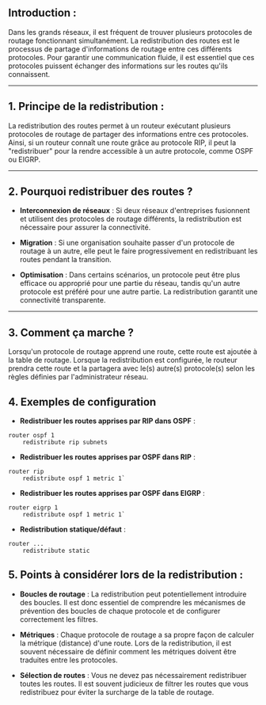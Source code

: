 ## **Introduction :**

Dans les grands réseaux, il est fréquent de trouver plusieurs protocoles de routage fonctionnant simultanément. La redistribution des routes est le processus de partage d'informations de routage entre ces différents protocoles. Pour garantir une communication fluide, il est essentiel que ces protocoles puissent échanger des informations sur les routes qu'ils connaissent.

---

## **1. Principe de la redistribution :**

La redistribution des routes permet à un routeur exécutant plusieurs protocoles de routage de partager des informations entre ces protocoles. Ainsi, si un routeur connaît une route grâce au protocole RIP, il peut la "redistribuer" pour la rendre accessible à un autre protocole, comme OSPF ou EIGRP.

---

## **2. Pourquoi redistribuer des routes ?**

- **Interconnexion de réseaux** : Si deux réseaux d'entreprises fusionnent et utilisent des protocoles de routage différents, la redistribution est nécessaire pour assurer la connectivité.
    
- **Migration** : Si une organisation souhaite passer d'un protocole de routage à un autre, elle peut le faire progressivement en redistribuant les routes pendant la transition.
    
- **Optimisation** : Dans certains scénarios, un protocole peut être plus efficace ou approprié pour une partie du réseau, tandis qu'un autre protocole est préféré pour une autre partie. La redistribution garantit une connectivité transparente.
    

---

## **3. Comment ça marche ?**

Lorsqu'un protocole de routage apprend une route, cette route est ajoutée à la table de routage. Lorsque la redistribution est configurée, le routeur prendra cette route et la partagera avec le(s) autre(s) protocole(s) selon les règles définies par l'administrateur réseau.

## **4. Exemples de configuration**

- **Redistribuer les routes apprises par RIP dans OSPF** :
```
router ospf 1     
	redistribute rip subnets
```    
- **Redistribuer les routes apprises par OSPF dans RIP** :
```
router rip    
	redistribute ospf 1 metric 1`
```    
- **Redistribuer les routes apprises par OSPF dans EIGRP** :
```
router eigrp 1     
	redistribute ospf 1 metric 1`
```    
- **Redistribution statique/défaut** :
```
router ...     
	redistribute static
```

## **5. Points à considérer lors de la redistribution :**

- **Boucles de routage** : La redistribution peut potentiellement introduire des boucles. Il est donc essentiel de comprendre les mécanismes de prévention des boucles de chaque protocole et de configurer correctement les filtres.

- **Métriques** : Chaque protocole de routage a sa propre façon de calculer la métrique (distance) d'une route. Lors de la redistribution, il est souvent nécessaire de définir comment les métriques doivent être traduites entre les protocoles.

- **Sélection de routes** : Vous ne devez pas nécessairement redistribuer toutes les routes. Il est souvent judicieux de filtrer les routes que vous redistribuez pour éviter la surcharge de la table de routage.